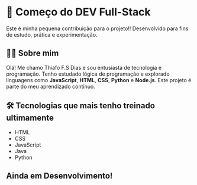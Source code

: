 # 🚀 Começo do DEV Full-Stack

Este é minha pequena contribuição para o projeto!! Desenvolvido para fins de estudo, prática e experimentação.

## 👨‍💻 Sobre mim

Olá! Me chamo Thiafo F.S Dias e sou entusiasta de tecnologia e programação. 
Tenho estudado lógica de programação e explorado linguagens como **JavaScript**, **HTML**, **CSS**, **Python** e **Node.js**. Este projeto é parte do meu aprendizado contínuo.

## 🛠️ Tecnologias que mais tenho treinado ultimamente

- HTML
- CSS
- JavaScript
- Java
- Python

## Ainda em Desenvolvimento!

